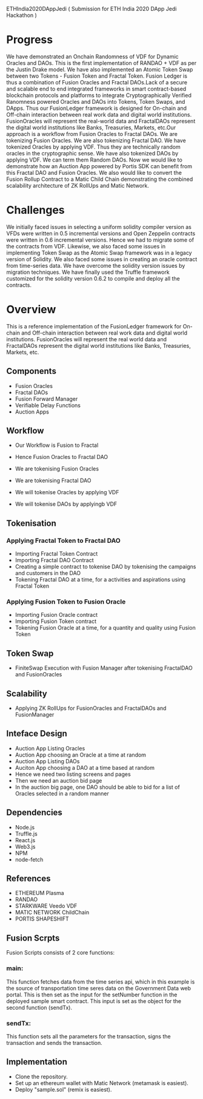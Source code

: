 ETHIndia2020DAppJedi ( Submission for ETH India 2020 DApp Jedi Hackathon )

# Progress
We have demonstrated an Onchain Randomness of VDF for Dynamic Oracles and DAOs. This is the first implementation of RANDAO + VDF as per the Justin Drake model. We have also implemented an Atomic Token Swap between two Tokens - Fusion Token and Fractal Token. Fusion Ledger is thus a combination of Fusion Oracles and Fractal DAOs.Lack of a secure and scalable end to end integrated frameworks in smart contract-based blockchain protocols and platforms to integrate Cryptographically Verified Ranomness powered Oracles and DAOs into Tokens, Token Swaps, and DApps. Thus our FusionLedger framework is designed for On-chain and Off-chain interaction between real work data and digital world institutions. FusionOracles will represent the real-world data and FractalDAOs represent the digital world institutions like Banks, Treasuries, Markets, etc.Our approach is a workflow from Fusion Oracles to Fractal DAOs. We are tokenizing Fusion Oracles. We are also tokenizing Fractal DAO. We have tokenized Oracles by applying VDF. Thus they are technically random oracles in the cryptographic sense. We have also tokenized DAOs by applying VDF. We can term them Random DAOs. Now we would like to demonstrate how an Auction App powered by Portis SDK can benefit from this Fractal DAO and Fusion Oracles. We also would like to convert the Fusion Rollup Contract to a Matic Child Chain demonstrating the combined scalability architecture of ZK RollUps and Matic Network.

# Challenges
We initially faced issues in selecting a uniform solidity compiler version as VFDs were written in 0.5 incremental versions and Open Zeppelin contracts were written in 0.6 incremental versions. Hence we had to migrate some of the contracts from VDF. Likewise, we also faced some issues in implementing Token Swap as the Atomic Swap framework was in a legacy version of Solidity. We also faced some issues in creating an oracle contract from time-series data. We have overcome the solidity version issues by migration techniques. We have finally used the Truffle framework customized for the solidity version 0.6.2 to compile and deploy all the contracts.

# Overview
This is a reference implementation of the FusionLedger framework for On-chain and Off-chain interaction between real work data and digital world institutions. FusionOracles will represent the real world data and FractalDAOs represent the digital world institutions like Banks, Treasuries, Markets, etc. 

## Components
* Fusion Oracles
* Fractal DAOs
* Fusion Forward Manager
* Verifiable Delay Functions
* Auction Apps

## Workflow

* Our Workflow is Fusion to Fractal
* Hence Fusion Oracles to Fractal DAO

* We are tokenising Fusion Oracles
* We are tokenising Fractal DAO

* We will tokenise Oracles by applying VDF
* We will tokenise DAOs by applyingb VDF

## Tokenisation

### Applying Fractal Token to Fractal DAO
* Importing Fractal Token Contract
* Importing Fractal DAO Contract
* Creating a simple contract to tokenise DAO by tokenising the campaigns and customers in the DAO
* Tokening Fractal DAO at a time, for a activities and aspirations using Fractal Token

### Applying Fusion Token to Fusion Oracle

* Importing Fusion Oracle contract
* Importing Fusion Token contract
* Tokening Fusion Oracle at a time, for a quantity and quality using Fusion Token

## Token Swap 
* FiniteSwap Execution with Fusion Manager after tokenising FractalDAO and FusionOracles

## Scalability
* Applying ZK RollUps for FusionOracles and FractalDAOs and FusionManager

## Inteface Design 
* Auction App Listing Oracles
* Auction App choosing an Oracle at a time at random
* Auction App Listing DAOs
* Auciton App choosing a DAO at a time based at random
* Hence we need two listing screens and pages
* Then we need an auction bid page
* In the auction big page, one DAO should be able to bid for a list of Oracles selected in a random manner 

## Dependencies
* Node.js
* Truffle.js
* React.js
* Web3.js
* NPM
* node-fetch

## References
* ETHEREUM Plasma
* RANDAO
* STARKWARE Veedo VDF
* MATIC NETWORK ChildChain
* PORTIS SHAPESHIFT

## Fusion Scrpts
Fusion Scripts consists of 2 core functions:

### main: 
This function fetches data from the time series api, which in this example is the source of transportation time seres data on the Government Data web portal. This is then set as the input for the setNumber function in the deployed sample smart contract. This input is set as the object for the second function (sendTx).

### sendTx: 
This function sets all the parameters for the transaction, signs the transaction and sends the transaction.

## Implementation
* Clone the repository.
* Set up an ethereum wallet with Matic Network (metamask is easiest).
* Deploy "sample.sol" (remix is easiest).

